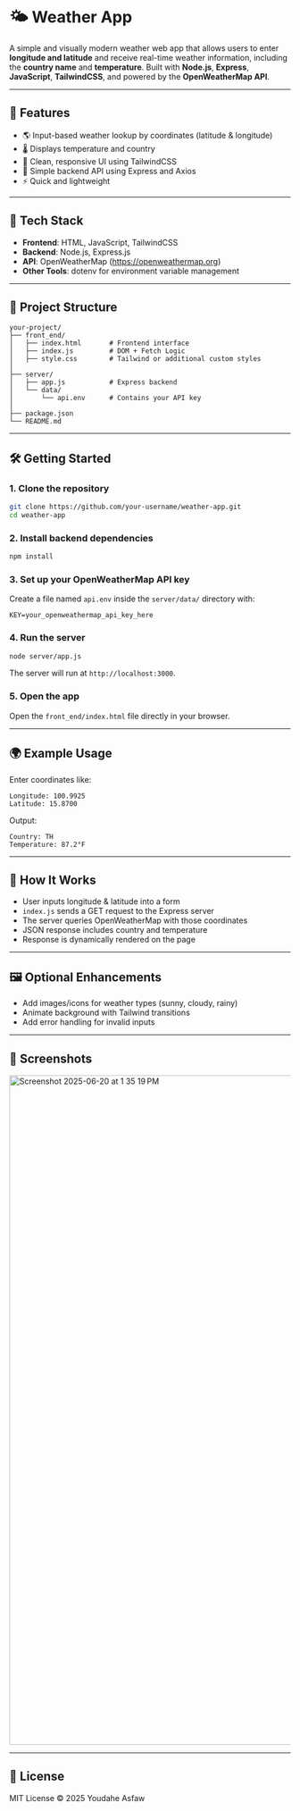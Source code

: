 # 🌤️ Weather App

A simple and visually modern weather web app that allows users to enter **longitude and latitude** and receive real-time weather information, including the **country name** and **temperature**. Built with **Node.js**, **Express**, **JavaScript**, **TailwindCSS**, and powered by the **OpenWeatherMap API**.

---

## 🚀 Features

- 🌎 Input-based weather lookup by coordinates (latitude & longitude)
- 🌡️ Displays temperature and country
- 🎨 Clean, responsive UI using TailwindCSS
- 🔌 Simple backend API using Express and Axios
- ⚡ Quick and lightweight

---

## 🧰 Tech Stack

- **Frontend**: HTML, JavaScript, TailwindCSS  
- **Backend**: Node.js, Express.js  
- **API**: OpenWeatherMap (https://openweathermap.org)  
- **Other Tools**: dotenv for environment variable management

---

## 📁 Project Structure

```
your-project/
├── front_end/
│   ├── index.html       # Frontend interface
│   ├── index.js         # DOM + Fetch Logic
│   ├── style.css        # Tailwind or additional custom styles
│
├── server/
│   ├── app.js           # Express backend
│   └── data/
│       └── api.env      # Contains your API key
│
├── package.json
└── README.md
```

---

## 🛠️ Getting Started

### 1. Clone the repository

```bash
git clone https://github.com/your-username/weather-app.git
cd weather-app
```

### 2. Install backend dependencies

```bash
npm install
```

### 3. Set up your OpenWeatherMap API key

Create a file named `api.env` inside the `server/data/` directory with:

```
KEY=your_openweathermap_api_key_here
```

### 4. Run the server

```bash
node server/app.js
```

The server will run at `http://localhost:3000`.

### 5. Open the app

Open the `front_end/index.html` file directly in your browser.

---

## 🌍 Example Usage

Enter coordinates like:

```
Longitude: 100.9925  
Latitude: 15.8700
```

Output:

```
Country: TH  
Temperature: 87.2°F
```

---

## 🧠 How It Works

- User inputs longitude & latitude into a form  
- `index.js` sends a GET request to the Express server  
- The server queries OpenWeatherMap with those coordinates  
- JSON response includes country and temperature  
- Response is dynamically rendered on the page

---

## 🖼️ Optional Enhancements

- Add images/icons for weather types (sunny, cloudy, rainy)  
- Animate background with Tailwind transitions  
- Add error handling for invalid inputs

---

## 📸 Screenshots

<img width="1199" alt="Screenshot 2025-06-20 at 1 35 19 PM" src="https://github.com/user-attachments/assets/d18c2eb2-2bf7-456f-9b66-12dd52a01c07" />


---

## 📝 License

MIT License © 2025 Youdahe Asfaw
